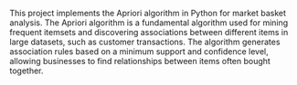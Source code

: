 This project implements the Apriori algorithm in Python for market basket analysis. The Apriori algorithm is a fundamental algorithm used for mining frequent itemsets and discovering associations between different items in large datasets, such as customer transactions. The algorithm generates association rules based on a minimum support and confidence level, allowing businesses to find relationships between items often bought together.
